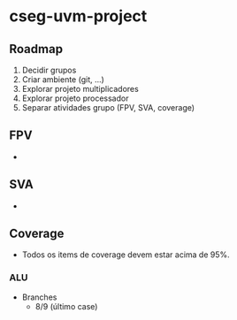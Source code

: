 # cseg-uvm-project

## Roadmap

1. Decidir grupos
2. Criar ambiente (git, ...)
3. Explorar projeto multiplicadores
4. Explorar projeto processador
5. Separar atividades grupo (FPV, SVA, coverage)

## FPV
-

## SVA
-

## Coverage
- Todos os items de coverage devem estar acima de 95%.

### ALU
- Branches
  - 8/9 (último case)